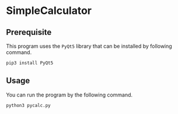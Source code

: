 # SimpleCalculator
## Prerequisite

This program uses the `PyQt5` library that can be installed by following command.

```shell
pip3 install PyQt5
```

## Usage

You can run the program by the following command.

```shell
python3 pycalc.py
```

